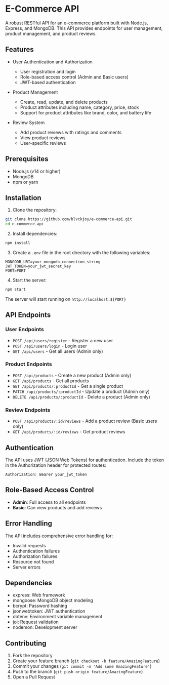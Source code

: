 # E-Commerce API

A robust RESTful API for an e-commerce platform built with Node.js, Express, and MongoDB. This API provides endpoints for user management, product management, and product reviews.

## Features

-  User Authentication and Authorization

   -  User registration and login
   -  Role-based access control (Admin and Basic users)
   -  JWT-based authentication

-  Product Management

   -  Create, read, update, and delete products
   -  Product attributes including name, category, price, stock
   -  Support for product attributes like brand, color, and battery life

-  Review System
   -  Add product reviews with ratings and comments
   -  View product reviews
   -  User-specific reviews

## Prerequisites

-  Node.js (v14 or higher)
-  MongoDB
-  npm or yarn

## Installation

1. Clone the repository:

```bash
git clone https://github.com/blvckjoy/e-commerce-api.git
cd e-commerce-api
```

2. Install dependencies:

```bash
npm install
```

3. Create a `.env` file in the root directory with the following variables:

```
MONGODB_URI=your_mongodb_connection_string
JWT_TOKEN=your_jwt_secret_key
PORT=PORT
```

4. Start the server:

```bash
npm start
```

The server will start running on `http://localhost:${PORT}`

## API Endpoints

### User Endpoints

-  `POST /api/users/register` - Register a new user
-  `POST /api/users/login` - Login user
-  `GET /api/users` - Get all users (Admin only)

### Product Endpoints

-  `POST /api/products` - Create a new product (Admin only)
-  `GET /api/products` - Get all products
-  `GET /api/products/:productId` - Get a single product
-  `PATCH /api/products/:productId` - Update a product (Admin only)
-  `DELETE /api/products/:productId` - Delete a product (Admin only)

### Review Endpoints

-  `POST /api/products/:id/reviews` - Add a product review (Basic users only)
-  `GET /api/products/:id/reviews` - Get product reviews

## Authentication

The API uses JWT (JSON Web Tokens) for authentication. Include the token in the Authorization header for protected routes:

```
Authorization: Bearer your_jwt_token
```

## Role-Based Access Control

-  **Admin**: Full access to all endpoints
-  **Basic**: Can view products and add reviews

## Error Handling

The API includes comprehensive error handling for:

-  Invalid requests
-  Authentication failures
-  Authorization failures
-  Resource not found
-  Server errors

## Dependencies

-  express: Web framework
-  mongoose: MongoDB object modeling
-  bcrypt: Password hashing
-  jsonwebtoken: JWT authentication
-  dotenv: Environment variable management
-  joi: Request validation
-  nodemon: Development server

## Contributing

1. Fork the repository
2. Create your feature branch (`git checkout -b feature/AmazingFeature`)
3. Commit your changes (`git commit -m 'Add some AmazingFeature'`)
4. Push to the branch (`git push origin feature/AmazingFeature`)
5. Open a Pull Request
